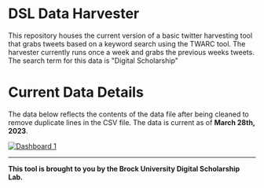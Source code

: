 # DSL Data Harvester

This repository houses the current version of a basic twitter harvesting tool that grabs tweets based on a keyword search using the TWARC tool.  The harvester currently runs once a week and grabs the previous weeks tweets.  The search term for this data is "Digital Scholarship"

# Current Data Details

The data below reflects the contents of the data file after being cleaned to remove duplicate lines in the CSV file.  The data is current as of **March 28th, 2023**.


<div>
<div class='tableauPlaceholder' id='viz1679686355530' style='position: relative'>
   <noscript>
     <a href='#'><img alt='Dashboard 1 ' src='https:&#47;&#47;public.tableau.com&#47;static&#47;images&#47;Ha&#47;HarvesterData&#47;Dashboard1&#47;1_rss.png' style='border: none' />
     </a>
  </noscript>
  <object class='tableauViz'  style='display:none;'>
     <param name='host_url' value='https%3A%2F%2Fpublic.tableau.com%2F' />
     <param name='embed_code_version' value='3' />
     <param name='site_root' value='' />
     <param name='name' value='HarvesterData&#47;Dashboard1' />
     <param name='tabs' value='no' />
     <param name='toolbar' value='yes' />
     <param name='static_image' value='https:&#47;&#47;public.tableau.com&#47;static&#47;images&#47;Ha&#47;HarvesterData&#47;Dashboard1&#47;1.png' />
     <param name='animate_transition' value='yes' />
     <param name='display_static_image' value='yes' />
     <param name='display_spinner' value='yes' />
     <param name='display_overlay' value='yes' />
     <param name='display_count' value='yes' />
     <param name='language' value='en-US' />
     <param name='filter' value='publish=yes' />
  </object>
</div>
<script type='text/javascript'>                    
  var divElement = document.getElementById('viz1679686355530');                    
  var vizElement = divElement.getElementsByTagName('object')[0];                    
  if ( divElement.offsetWidth > 800 ) {
    vizElement.style.minWidth='420px';
    vizElement.style.maxWidth='650px';
    vizElement.style.width='100%';
    vizElement.style.minHeight='587px';
    vizElement.style.maxHeight='887px';
    vizElement.style.height=(divElement.offsetWidth*0.75)+'px';
  } else if ( divElement.offsetWidth > 500 ) {
    vizElement.style.minWidth='420px';
    vizElement.style.maxWidth='650px';
    vizElement.style.width='100%';
    vizElement.style.minHeight='587px';
    vizElement.style.maxHeight='887px';
    vizElement.style.height=(divElement.offsetWidth*0.75)+'px';
  } else { 
    vizElement.style.width='100%';
    vizElement.style.height='927px';
  }                     
  var scriptElement = document.createElement('script');                    
  scriptElement.src = 'https://public.tableau.com/javascripts/api/viz_v1.js';                    
  vizElement.parentNode.insertBefore(scriptElement, vizElement);                
</script>
</div>



----
  
**This tool is brought to you by the Brock University Digital Scholarship Lab.**
